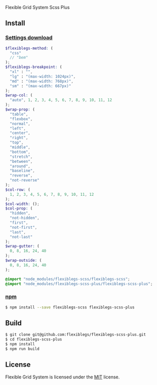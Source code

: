 

Flexible Grid System Scss Plus

## Install

### [Settings download](https://raw.githubusercontent.com/flexiblegs/flexiblegs-scss-plus/master/flexiblegs-settings.scss)
```scss
$flexiblegs-method: (
  "css"
  // "bem"
);
$flexiblegs-breakpoint: (
  "xl" : "",
  "lg" : "(max-width: 1024px)",
  "md" : "(max-width: 768px)",
  "sm" : "(max-width: 667px)"
);
$wrap-col: (
  "auto", 1, 2, 3, 4, 5, 6, 7, 8, 9, 10, 11, 12
);
$wrap-prop: (
  "table",
  "flexbox",
  "normal",
  "left",
  "center",
  "right",
  "top",
  "middle",
  "bottom",
  "stretch",
  "between",
  "around",
  "baseline",
  "reverse",
  "not-reverse"
);
$col-row: (
  1, 2, 3, 4, 5, 6, 7, 8, 9, 10, 11, 12
);
$col-width: ();
$col-prop: (
  "hidden",
  "not-hidden",
  "first",
  "not-first",
  "last",
  "not-last"
);
$wrap-gutter: (
  0, 8, 16, 24, 40
);
$wrap-outside: (
  0, 8, 16, 24, 40
);

@import "node_modules/flexiblegs-scss/flexiblegs-scss";
@import "node_modules/flexiblegs-scss-plus/flexiblegs-scss-plus";
```

### [npm](https://www.npmjs.com/package/flexiblegs-scss-plus)
```bash
$ npm install --save flexiblegs-scss flexiblegs-scss-plus
```

## Build
```bash
$ git clone git@github.com:flexiblegs/flexiblegs-scss-plus.git
$ cd flexiblegs-scss-plus
$ npm install
$ npm run build
```

## License
Flexible Grid System is licensed under the [MIT](LICENSE) license.
